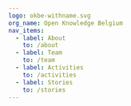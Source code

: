 ```yaml
---
logo: okbe-withname.svg
org_name: Open Knowledge Belgium
nav_items:
  - label: About
    to: /about
  - label: Team
    to: /team
  - label: Activities
    to: /activities
  - label: Stories
    to: /stories
---
```

